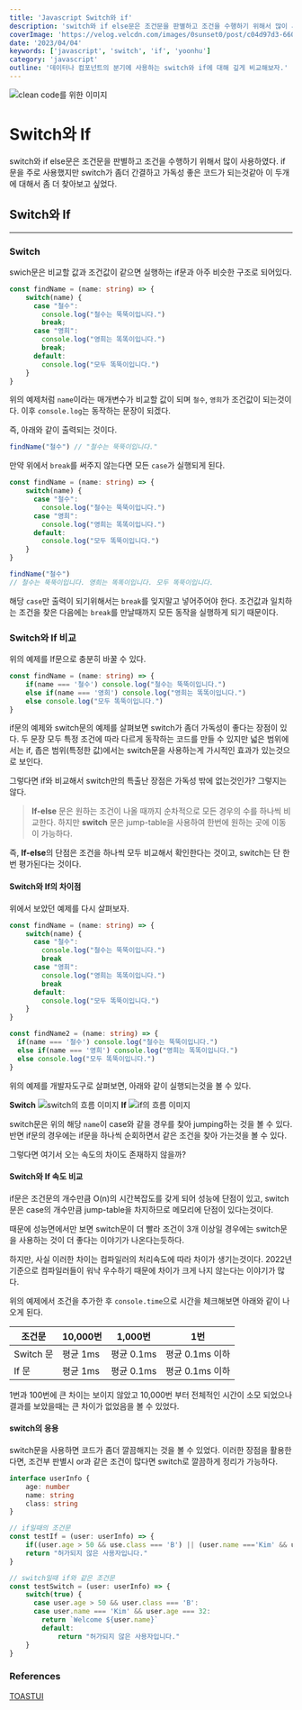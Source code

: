 ```yaml
---
title: 'Javascript Switch와 if'
description: 'switch와 if else문은 조건문을 판별하고 조건을 수행하기 위해서 많이 사용하였다. if문을 주로 사용했지만 switch가 좀더 간결하고 가독성 좋은 코드가 되는것같아 이 두개에 대해서 좀 더 찾아보고 싶었다.'
coverImage: 'https://velog.velcdn.com/images/0sunset0/post/c04d97d3-660b-4530-a000-48a08c5c64ea/clean%20code.png'
date: '2023/04/04'
keywords: ['javascript', 'switch', 'if', 'yoonhu']
category: 'javascript'
outline: '데이터나 컴포넌트의 분기에 사용하는 switch와 if에 대해 깊게 비교해보자.'
---
```


![clean code를 위한 이미지](https://velog.velcdn.com/images/0sunset0/post/c04d97d3-660b-4530-a000-48a08c5c64ea/clean%20code.png)

# Switch와 If

switch와 if else문은 조건문을 판별하고 조건을 수행하기 위해서 많이 사용하였다. if문을 주로 사용했지만 switch가 좀더 간결하고 가독성 좋은 코드가 되는것같아 이 두개에 대해서 좀 더 찾아보고 싶었다.

## Switch와 If
---

### Switch
swich문은 비교할 값과 조건값이 같으면 실행하는 if문과 아주 비슷한 구조로 되어있다.

```ts
const findName = (name: string) => {
	switch(name) {
      case "철수":
        console.log("철수는 뚝뚝이입니다.")
        break;
      case "영희":
        console.log("영희는 똑똑이입니다.")
        break;
      default:
        console.log("모두 똑뚝이입니다.")
    }
}
```

위의 예제처럼 `name`이라는 매개변수가 비교할 값이 되며 `철수`, `영희`가 조건값이 되는것이다. 이후 `console.log`는 동작하는 문장이 되겠다.

즉, 아래와 같이 출력되는 것이다.
``` ts
findName("철수") // "철수는 뚝뚝이입니다."
```
만약 위에서 `break`를 써주지 않는다면 모든 `case`가 실행되게 된다.

```ts
const findName = (name: string) => {
	switch(name) {
      case "철수":
        console.log("철수는 뚝뚝이입니다.")
      case "영희":
        console.log("영희는 똑똑이입니다.")
      default:
        console.log("모두 똑뚝이입니다.")
    }
}

findName("철수")
// 철수는 뚝뚝이입니다. 영희는 똑똑이입니다. 모두 똑뚝이입니다.
```
해당 `case`만 출력이 되기위해서는 `break`를 잊지말고 넣어주어야 한다. 조건값과 일치하는 조건을 찾은 다음에는 `break`를 만날때까지 모든 동작을 실행하게 되기 때문이다.

### Switch와 If 비교
위의 예제를 If문으로 충분히 바꿀 수 있다.
```ts
const findName = (name: string) => {
	if(name === '철수') console.log("철수는 뚝뚝이입니다.")
    else if(name === '영희') console.log("영희는 똑똑이입니다.")
    else console.log("모두 똑뚝이입니다.")
}
```
if문의 예제와 switch문의 예제를 살펴보면 switch가 좀더 가독성이 좋다는 장점이 있다. 두 문장 모두 특정 조건에 따라 다르게 동작하는 코드를 만들 수 있지만 넓은 범위에서는 if, 좁은 범위(특정한 값)에서는 switch문을 사용하는게 가시적인 효과가 있는것으로 보인다.

그렇다면 if와 비교해서 switch만의 특출난 장점은 가독성 밖에 없는것인가? 그렇지는 않다.

<Blockquote type="info">

**If-else** 문은 원하는 조건이 나올 때까지 순차적으로 모든 경우의 수를 하나씩 비교한다. 하지만 **switch** 문은 jump-table을 사용하여 한번에 원하는 곳에 이동이 가능하다.

</Blockquote>

즉, **If-else**의 단점은 조건을 하나씩 모두 비교해서 확인한다는 것이고, switch는 단 한번 평가된다는 것이다.

#### Switch와 If의 차이점
위에서 보았던 예제를 다시 살펴보자.

```ts
const findName = (name: string) => {
	switch(name) {
      case "철수":
        console.log("철수는 뚝뚝이입니다.")
        break
      case "영희":
        console.log("영희는 똑똑이입니다.")
        break
      default:
        console.log("모두 똑뚝이입니다.")
    }
}

const findName2 = (name: string) => {
  if(name === '철수') console.log("철수는 뚝뚝이입니다.")
  else if(name === '영희') console.log("영희는 똑똑이입니다.")
  else console.log("모두 똑뚝이입니다.")
}
```
위의 예제를 개발자도구로 살펴보면, 아래와 같이 실행되는것을 볼 수 있다.

**Switch**
![switch의 흐름 이미지](https://velog.velcdn.com/images/ahsy92/post/0dc21602-796e-4e1d-aa87-5d00cb878927/image.gif)
**If**
![if의 흐름 이미지](https://velog.velcdn.com/images/ahsy92/post/6f882254-1b91-434a-b006-7eea75d82a1b/image.gif)

switch문은 위의 해당 `name`이 case와 같을 경우를 찾아 jumping하는 것을 볼 수 있다. 반면 if문의 경우에는 if문을 하나씩 순회하면서 같은 조건을 찾아 가는것을 볼 수 있다.

그렇다면 여기서 오는 속도의 차이도 존재하지 않을까?


#### Switch와 If 속도 비교
if문은 조건문의 개수만큼 O(n)의 시간복잡도를 갖게 되어 성능에 단점이 있고, switch문은 case의 개수만큼 jump-table을 차지하므로 메모리에 단점이 있다는것이다.

때문에 성능면에서만 보면 switch문이 더 빨라 조건이 3개 이상일 경우에는 switch문을 사용하는 것이 더 좋다는 이야기가 나온다는듯하다.

하지만, 사실 이러한 차이는 컴파일러의 처리속도에 따라 차이가 생기는것이다. 2022년 기준으로 컴파일러들이 워낙 우수하기 때문에 차이가 크게 나지 않는다는 이야기가 많다.

위의 예제에서 조건을 추가한 후 `console.time`으로 시간을 체크해보면 아래와 같이 나오게 된다.

<table>
	<thead>	
  		<tr>
      		<th>조건문</th>
          	<th>10,000번</th>
          	<th>1,000번</th>
          	<th>1번</th>
      	</tr>
  	</thead>
  	<tbody>  
      	<tr>
      		<td>Switch 문</td>
          	<td>평균 1ms</td>
          	<td>평균 0.1ms</td>
          	<td>평균 0.1ms 이하</td>
      	</tr>
      	<tr>
      		<td>If 문</td>
          	<td>평균 1ms</td>
          	<td>평균 0.1ms</td>
          	<td>평균 0.1ms 이하</td>
      	</tr>
	</tbody>
</table>

1번과 100번에 큰 차이는 보이지 않았고 10,000번 부터 전체적인 시간이 소모 되었으나 결과를 보았을때는 큰 차이가 없었음을 볼 수 있었다.

#### switch의 응용
switch문을 사용하면 코드가 좀더 깔끔해지는 것을 볼 수 있었다. 이러한 장점을 활용한다면, 조건부 판별시 or과 같은 조건이 많다면 switch로 깔끔하게 정리가 가능하다.

```ts
interface userInfo {
	age: number
  	name: string
  	class: string
}

// if일때의 조건문
const testIf = (user: userInfo) => {
	if((user.age > 50 && use.class === 'B') || (user.name ==='Kim' && user.age === 32)) return `Welcome ${user.name}`
    return "허가되지 않은 사용자입니다."
}

// switch일때 if와 같은 조건문
const testSwitch = (user: userInfo) => {
	switch(true) {
      case user.age > 50 && user.class === 'B':
      case user.name === 'Kim' && user.age === 32: 
   	  	return `Welcome ${user.name}`
        default:
        	return "허가되지 않은 사용자입니다."
    }
}
```

### References

[TOASTUI](https://ui.toast.com/weekly-pick/ko_20210603)



